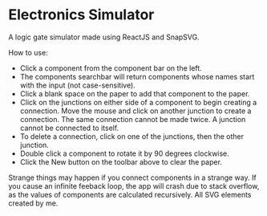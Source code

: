 # Electronics Simulator

A logic gate simulator made using ReactJS and SnapSVG.

How to use:
- Click a component from the component bar on the left.
- The components searchbar will return components whose names start with the input (not case-sensitive).
- Click a blank space on the paper to add that component to the paper.
- Click on the junctions on either side of a component to begin creating a connection. Move the mouse and click on another junction to create a connection. The same connection cannot be made twice. A junction cannot be connected to itself.
- To delete a connection, click on one of the junctions, then the other junction.
- Double click a component to rotate it by 90 degrees clockwise.
- Click the New button on the toolbar above to clear the paper.

Strange things may happen if you connect components in a strange way. If you cause an infinite feeback loop, the app will crash due to stack overflow, as the values of components are calculated recursively.
All SVG elements created by me.